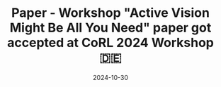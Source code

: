 ---
title: >-
    <span class="badge badge-pill badge-paper">Paper - Workshop</span> <b>"Active Vision Might Be All You Need"</b> paper got accepted at <b>CoRL 2024 Workshop</b> 🇩🇪
date: 2024-10-30
---